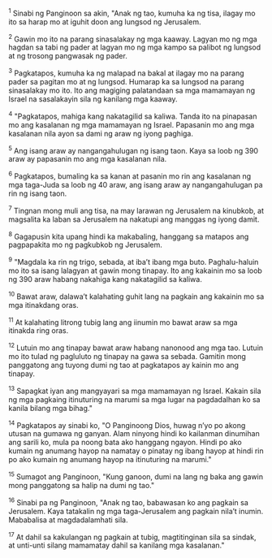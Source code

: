 <sup>1</sup>
Sinabi ng Panginoon sa akin, "Anak ng tao, kumuha ka ng tisa, ilagay mo ito sa harap mo at iguhit doon ang lungsod ng Jerusalem. 

<sup>2</sup>
Gawin mo ito na parang sinasalakay ng mga kaaway. Lagyan mo ng mga hagdan sa tabi ng pader at lagyan mo ng mga kampo sa palibot ng lungsod at ng trosong pangwasak ng pader. 

<sup>3</sup>
Pagkatapos, kumuha ka ng malapad na bakal at ilagay mo na parang pader sa pagitan mo at ng lungsod. Humarap ka sa lungsod na parang sinasalakay mo ito. Ito ang magiging palatandaan sa mga mamamayan ng Israel na sasalakayin sila ng kanilang mga kaaway. 

<sup>4</sup>
"Pagkatapos, mahiga kang nakatagilid sa kaliwa. Tanda ito na pinapasan mo ang kasalanan ng mga mamamayan ng Israel. Papasanin mo ang mga kasalanan nila ayon sa dami ng araw ng iyong paghiga. 

<sup>5</sup>
Ang isang araw ay nangangahulugan ng isang taon. Kaya sa loob ng 390 araw ay papasanin mo ang mga kasalanan nila. 

<sup>6</sup>
Pagkatapos, bumaling ka sa kanan at pasanin mo rin ang kasalanan ng mga taga-Juda sa loob ng 40 araw, ang isang araw ay nangangahulugan pa rin ng isang taon. 

<sup>7</sup>
Tingnan mong muli ang tisa, na may larawan ng Jerusalem na kinubkob, at magsalita ka laban sa Jerusalem na nakatupi ang manggas ng iyong damit. 

<sup>8</sup>
Gagapusin kita upang hindi ka makabaling, hanggang sa matapos ang pagpapakita mo ng pagkubkob ng Jerusalem. 

<sup>9</sup>
"Magdala ka rin ng trigo, sebada, at ibaʼt ibang mga buto. Paghalu-haluin mo ito sa isang lalagyan at gawin mong tinapay. Ito ang kakainin mo sa loob ng 390 araw habang nakahiga kang nakatagilid sa kaliwa. 

<sup>10</sup>
Bawat araw, dalawaʼt kalahating guhit lang na pagkain ang kakainin mo sa mga itinakdang oras. 

<sup>11</sup>
At kalahating litrong tubig lang ang iinumin mo bawat araw sa mga itinakda ring oras. 

<sup>12</sup>
Lutuin mo ang tinapay bawat araw habang nanonood ang mga tao. Lutuin mo ito tulad ng pagluluto ng tinapay na gawa sa sebada. Gamitin mong panggatong ang tuyong dumi ng tao at pagkatapos ay kainin mo ang tinapay. 

<sup>13</sup>
Sapagkat iyan ang mangyayari sa mga mamamayan ng Israel. Kakain sila ng mga pagkaing itinuturing na marumi sa mga lugar na pagdadalhan ko sa kanila bilang mga bihag." 

<sup>14</sup>
Pagkatapos ay sinabi ko, "O Panginoong Dios, huwag nʼyo po akong utusan na gumawa ng ganyan. Alam ninyong hindi ko kailanman dinumihan ang sarili ko, mula pa noong bata ako hanggang ngayon. Hindi po ako kumain ng anumang hayop na namatay o pinatay ng ibang hayop at hindi rin po ako kumain ng anumang hayop na itinuturing na marumi." 

<sup>15</sup>
Sumagot ang Panginoon, "Kung ganoon, dumi na lang ng baka ang gawin mong panggatong sa halip na dumi ng tao." 

<sup>16</sup>
Sinabi pa ng Panginoon, "Anak ng tao, babawasan ko ang pagkain sa Jerusalem. Kaya tatakalin ng mga taga-Jerusalem ang pagkain nilaʼt inumin. Mababalisa at magdadalamhati sila. 

<sup>17</sup>
At dahil sa kakulangan ng pagkain at tubig, magtitinginan sila sa sindak, at unti-unti silang mamamatay dahil sa kanilang mga kasalanan."